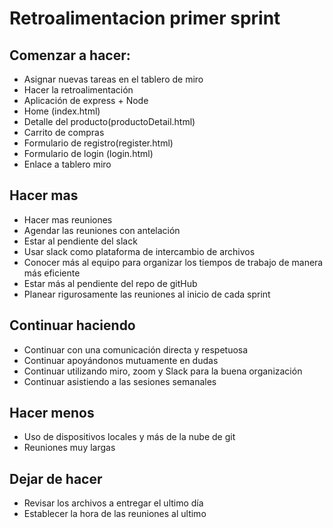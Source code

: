# Retroalimentacion primer sprint
## Comenzar a hacer:
- Asignar nuevas tareas en el tablero de miro
- Hacer la retroalimentación 
- Aplicación de express + Node
- Home (index.html) 
- Detalle del producto(productoDetail.html)
- Carrito de compras	
- Formulario de registro(register.html)
- Formulario de login (login.html)
- Enlace a tablero miro 

## Hacer mas
- Hacer mas reuniones
- Agendar las reuniones con antelación
- Estar al pendiente del slack
- Usar slack como plataforma de intercambio de archivos
- Conocer más al equipo para organizar los tiempos de trabajo de manera más eficiente
- Estar más al pendiente del repo de gitHub
- Planear rigurosamente las reuniones al inicio de cada sprint
## Continuar haciendo
- Continuar con una comunicación directa y respetuosa
- Continuar apoyándonos mutuamente en dudas
- Continuar utilizando miro, zoom y Slack para la buena organización
- Continuar asistiendo a las sesiones semanales
## Hacer menos
- Uso de dispositivos locales y más de la nube de git
- Reuniones muy largas
## Dejar de hacer
- Revisar los archivos a entregar el ultimo día
- Establecer la hora de las reuniones al ultimo
